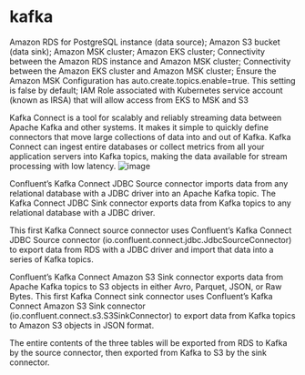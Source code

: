 # kafka

Amazon RDS for PostgreSQL instance (data source);
Amazon S3 bucket (data sink);
Amazon MSK cluster;
Amazon EKS cluster;
Connectivity between the Amazon RDS instance and Amazon MSK cluster;
Connectivity between the Amazon EKS cluster and Amazon MSK cluster;
Ensure the Amazon MSK Configuration has auto.create.topics.enable=true. This setting is false by default;
IAM Role associated with Kubernetes service account (known as IRSA) that will allow access from EKS to MSK and S3

Kafka Connect is a tool for scalably and reliably streaming data between Apache Kafka and other systems. It makes it simple to quickly define connectors that move large collections of data into and out of Kafka. Kafka Connect can ingest entire databases or collect metrics from all your application servers into Kafka topics, making the data available for stream processing with low latency. 
![image](https://user-images.githubusercontent.com/36766101/166189095-2d6ef7ef-b306-43f6-9216-a677347e8873.png)



Confluent’s Kafka Connect JDBC Source connector imports data from any relational database with a JDBC driver into an Apache Kafka topic. The Kafka Connect JDBC Sink connector exports data from Kafka topics to any relational database with a JDBC driver.

This first Kafka Connect source connector uses Confluent’s Kafka Connect JDBC Source connector (io.confluent.connect.jdbc.JdbcSourceConnector) to export data from RDS with a JDBC driver and import that data into a series of Kafka topics.

Confluent’s Kafka Connect Amazon S3 Sink connector exports data from Apache Kafka topics to S3 objects in either Avro, Parquet, JSON, or Raw Bytes.
This first Kafka Connect sink connector uses Confluent’s Kafka Connect Amazon S3 Sink connector (io.confluent.connect.s3.S3SinkConnector) to export data from Kafka topics to Amazon S3 objects in JSON format.

The entire contents of the three tables will be exported from RDS to Kafka by the source connector, then exported from Kafka to S3 by the sink connector.
